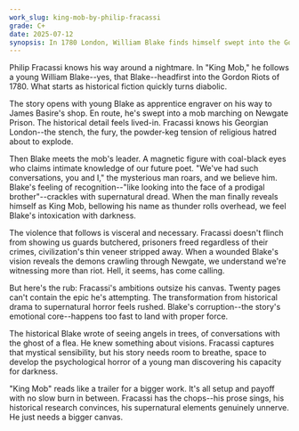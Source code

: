 ```yaml
---
work_slug: king-mob-by-philip-fracassi
grade: C+
date: 2025-07-12
synopsis: In 1780 London, William Blake finds himself swept into the Gordon Riots, only to discover the rioters' enigmatic leader harbors a dark secret.
---
```


Philip Fracassi knows his way around a nightmare. In "King Mob," he follows a young William Blake--yes, that Blake--headfirst into the Gordon Riots of 1780. What starts as historical fiction quickly turns diabolic.

The story opens with young Blake as apprentice engraver on his way to James Basire's shop. En route, he's swept into a mob marching on Newgate Prison. The historical detail feels lived-in. Fracassi knows his Georgian London--the stench, the fury, the powder-keg tension of religious hatred about to explode.

Then Blake meets the mob's leader. A magnetic figure with coal-black eyes who claims intimate knowledge of our future poet. "We've had such conversations, you and I," the mysterious man roars, and we believe him. Blake's feeling of recognition--"like looking into the face of a prodigal brother"--crackles with supernatural dread. When the man finally reveals himself as King Mob, bellowing his name as thunder rolls overhead, we feel Blake's intoxication with darkness.

The violence that follows is visceral and necessary. Fracassi doesn't flinch from showing us guards butchered, prisoners freed regardless of their crimes, civilization's thin veneer stripped away. When a wounded Blake's vision reveals the demons crawling through Newgate, we understand we're witnessing more than riot. Hell, it seems, has come calling.

But here's the rub: Fracassi's ambitions outsize his canvas. Twenty pages can't contain the epic he's attempting. The transformation from historical drama to supernatural horror feels rushed. Blake's corruption--the story's emotional core--happens too fast to land with proper force.

The historical Blake wrote of seeing angels in trees, of conversations with the ghost of a flea. He knew something about visions. Fracassi captures that mystical sensibility, but his story needs room to breathe, space to develop the psychological horror of a young man discovering his capacity for darkness.

"King Mob" reads like a trailer for a bigger work. It's all setup and payoff with no slow burn in between. Fracassi has the chops--his prose sings, his historical research convinces, his supernatural elements genuinely unnerve. He just needs a bigger canvas.
